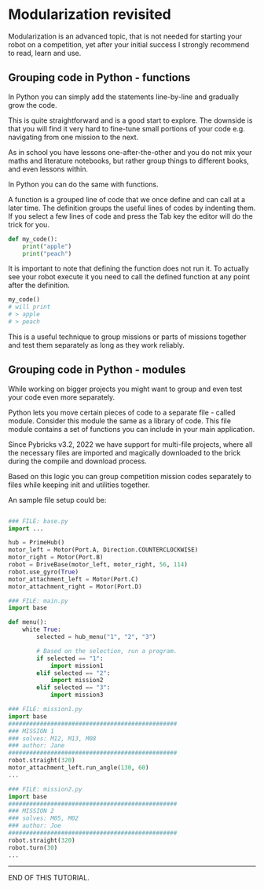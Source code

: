 # Modularization revisited

Modularization is an advanced topic, that is not needed for starting your robot on a competition, yet after your initial success I strongly recommend to read, learn and use.

## Grouping code in Python - functions

In Python you can simply add the statements line-by-line and gradually grow the code.

This is quite straightforward and is a good start to explore. The downside is that you will find it very hard to fine-tune small portions of your code e.g. navigating from one mission to the next.

As in school you have lessons one-after-the-other and you do not mix your maths and literature notebooks, but rather group things to different books, and even lessons within.

In Python you can do the same with functions.

A function is a grouped line of code that we once define and can call at a later time. The definition groups the useful lines of codes by indenting them. If you select a few lines of code and press the Tab key the editor will do the trick for you.

```python
def my_code():
    print("apple")
    print("peach")
```

It is important to note that defining the function does not run it. To actually see your robot execute it you need to call the defined function at any point after the definition.

```python
my_code()
# will print 
# > apple
# > peach
```

This is a useful technique to group missions or parts of missions together and test them separately as long as they work reliably.

## Grouping code in Python - modules

While working on bigger projects you might want to group and even test your code even more separately.

Python lets you move certain pieces of code to a separate file - called module. Consider this module the same as a library of code.
This file module contains a set of functions you can include in your main application.

Since Pybricks v3.2, 2022 we have support for multi-file projects, where all the necessary files are imported and magically downloaded to the brick during the compile and download process.

Based on this logic you can group competition mission codes separately to files while keeping init and utilities together.

An sample file setup could be:
```python

### FILE: base.py
import ...

hub = PrimeHub()
motor_left = Motor(Port.A, Direction.COUNTERCLOCKWISE)
motor_right = Motor(Port.B)
robot = DriveBase(motor_left, motor_right, 56, 114)
robot.use_gyro(True)
motor_attachment_left = Motor(Port.C)
motor_attachment_right = Motor(Port.D)

### FILE: main.py
import base

def menu():
    white True:
        selected = hub_menu("1", "2", "3")

        # Based on the selection, run a program.
        if selected == "1":
            import mission1
        elif selected == "2":
            import mission2
        elif selected == "3":
            import mission3

### FILE: mission1.py
import base
################################################
### MISSION 1
### solves: M12, M13, M08
### author: Jane
################################################
robot.straight(320)
motor_attachment_left.run_angle(130, 60)
...

### FILE: mission2.py
import base
################################################
### MISSION 2
### solves: M05, M02
### author: Joe
################################################
robot.straight(320)
robot.turn(30)
...

``` 


---
END OF THIS TUTORIAL.
